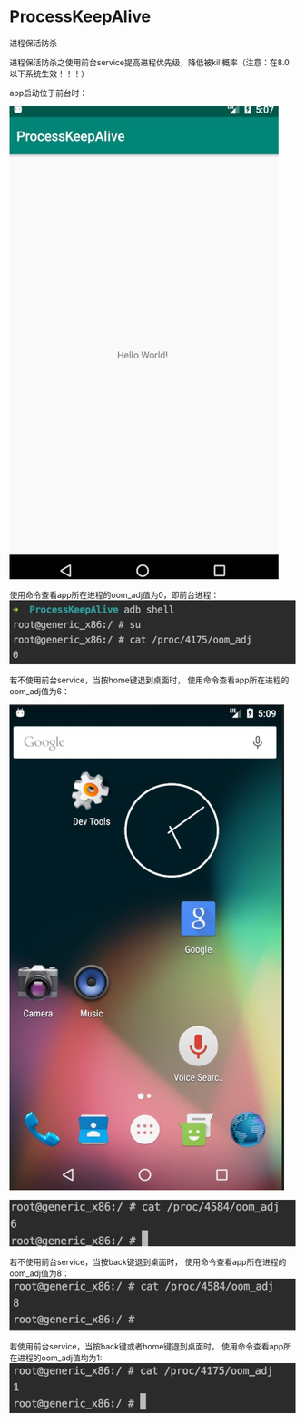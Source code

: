 # ProcessKeepAlive
进程保活防杀

进程保活防杀之使用前台service提高进程优先级，降低被kill概率（注意：在8.0以下系统生效！！！）

app启动位于前台时：

![image](https://github.com/weimodeweimo/ProcessKeepAlive/blob/master/screenshot/one.jpg)

使用命令查看app所在进程的oom_adj值为0，即前台进程：
![image](https://github.com/weimodeweimo/ProcessKeepAlive/blob/master/screenshot/two.jpg)

若不使用前台service，当按home键退到桌面时，
使用命令查看app所在进程的oom_adj值为6：

![image](https://github.com/weimodeweimo/ProcessKeepAlive/blob/master/screenshot/four.jpg)


![image](https://github.com/weimodeweimo/ProcessKeepAlive/blob/master/screenshot/five.jpg)


若不使用前台service，当按back键退到桌面时，
使用命令查看app所在进程的oom_adj值为8：
![image](https://github.com/weimodeweimo/ProcessKeepAlive/blob/master/screenshot/six.jpg)

若使用前台service，当按back键或者home键退到桌面时，
使用命令查看app所在进程的oom_adj值均为1:
![image](https://github.com/weimodeweimo/ProcessKeepAlive/blob/master/screenshot/three.jpg)
